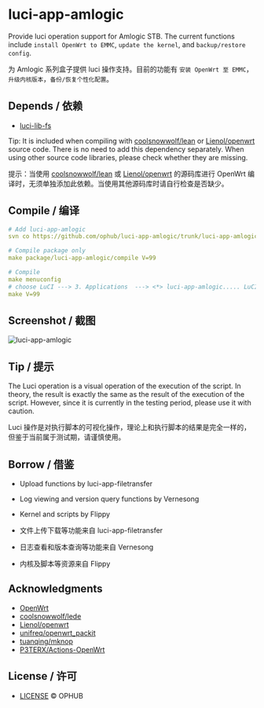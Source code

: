 
# luci-app-amlogic

Provide luci operation support for Amlogic STB. The current functions include `install OpenWrt to EMMC`, `update the kernel`, and `backup/restore config`.

为 Amlogic 系列盒子提供 luci 操作支持。目前的功能有 `安装 OpenWrt 至 EMMC`，`升级内核版本`，`备份/恢复个性化配置`。

## Depends / 依赖

- [luci-lib-fs](https://github.com/ophub/luci-app-amlogic/tree/main/luci-lib-fs)

Tip: It is included when compiling with [coolsnowwolf/lean](https://github.com/coolsnowwolf/lede/tree/master/package/lean/luci-lib-fs) or [Lienol/openwrt](https://github.com/Lienol/openwrt/tree/21.02/package/lean/luci-lib-fs) source code. There is no need to add this dependency separately. When using other source code libraries, please check whether they are missing.

提示：当使用 [coolsnowwolf/lean](https://github.com/coolsnowwolf/lede/tree/master/package/lean/luci-lib-fs) 或 [Lienol/openwrt](https://github.com/Lienol/openwrt/tree/21.02/package/lean/luci-lib-fs) 的源码库进行 OpenWrt 编译时，无须单独添加此依赖。当使用其他源码库时请自行检查是否缺少。

## Compile / 编译

```yaml
# Add luci-app-amlogic
svn co https://github.com/ophub/luci-app-amlogic/trunk/luci-app-amlogic package/luci-app-amlogic

# Compile package only
make package/luci-app-amlogic/compile V=99

# Compile
make menuconfig
# choose LuCI ---> 3. Applications  ---> <*> luci-app-amlogic..... LuCI support for Amlogic S9xxx STB ----> save
make V=99
```

## Screenshot / 截图

![luci-app-amlogic](https://user-images.githubusercontent.com/68696949/118606228-bf51bc80-b7e9-11eb-9694-e0df3f32840d.gif)


## Tip / 提示

The Luci operation is a visual operation of the execution of the script. In theory, the result is exactly the same as the result of the execution of the script. However, since it is currently in the testing period, please use it with caution.

Luci 操作是对执行脚本的可视化操作，理论上和执行脚本的结果是完全一样的，但鉴于当前属于测试期，请谨慎使用。

## Borrow / 借鉴

- Upload functions by luci-app-filetransfer
- Log viewing and version query functions by Vernesong
- Kernel and scripts by Flippy

- 文件上传下载等功能来自 luci-app-filetransfer
- 日志查看和版本查询等功能来自 Vernesong
- 内核及脚本等资源来自 Flippy

## Acknowledgments

- [OpenWrt](https://github.com/openwrt/openwrt)
- [coolsnowwolf/lede](https://github.com/coolsnowwolf/lede)
- [Lienol/openwrt](https://github.com/Lienol/openwrt)
- [unifreq/openwrt_packit](https://github.com/unifreq/openwrt_packit)
- [tuanqing/mknop](https://github.com/tuanqing/mknop)
- [P3TERX/Actions-OpenWrt](https://github.com/P3TERX/Actions-OpenWrt)

## License / 许可
- [LICENSE](https://github.com/ophub/luci-app-amlogic/blob/main/LICENSE) © OPHUB
